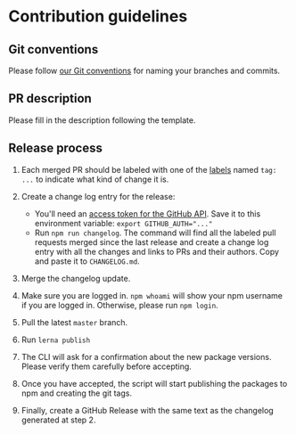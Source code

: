 # Contribution guidelines

## Git conventions

Please follow [our Git conventions](https://github.com/ec-europa/europa-component-library/blob/master/docs/conventions/git.md) for naming your branches and commits.

## PR description

Please fill in the description following the template.

## Release process

1.  Each merged PR should be labeled with one of the [labels](https://github.com/ec-europa/eubfr-data-lake/labels) named `tag: ...` to indicate what kind of change it is.

2.  Create a change log entry for the release:

    - You'll need an [access token for the GitHub API](https://help.github.com/articles/creating-an-access-token-for-command-line-use/). Save it to this environment variable: `export GITHUB_AUTH="..."`
    - Run `npm run changelog`. The command will find all the labeled pull requests merged since the last release and create a change log entry with all the changes and links to PRs and their authors. Copy and paste it to `CHANGELOG.md`.

3.  Merge the changelog update.

4.  Make sure you are logged in. `npm whoami` will show your npm username if you are logged in. Otherwise, please run `npm login`.

5.  Pull the latest `master` branch.

6.  Run `lerna publish`

7.  The CLI will ask for a confirmation about the new package versions. Please verify them carefully before accepting.

8.  Once you have accepted, the script will start publishing the packages to npm and creating the git tags.

9.  Finally, create a GitHub Release with the same text as the changelog generated at step 2.
